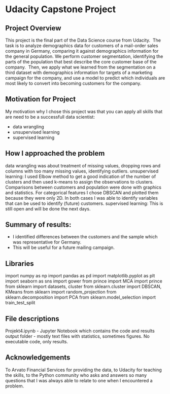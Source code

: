 # Udacity Capstone Project

## Project Overview
This project is the final part of the Data Science course from Udacity. 
The task is to analyze demographics data for customers of a mail-order sales company in Germany, comparing it against demographics information for the general population. We perform customer segmentation, identifying the parts of the population that best describe the core customer base of the company. 
Then, we apply what we learned from the segmentation on a third dataset with demographics information for targets of a marketing campaign for the company, and use a model to predict which individuals are most likely to convert into becoming customers for the company.

## Motivation for Project
My motivation why I chose this project was that you can apply all skills that are need to be a successfull data scientist:
- data wrangling
- unsupervised learning
- supervised learning

## How I approached the problem
data wrangling was about treatment of missing values, dropping rows and columns with too many missing values, identifying outliers.
unsupervised learning: I used Elbow method to get a good indication of the number of clusters and then used k-means to assign the observations to clusters. Comparisons between customers and population were done with graphics and statistics. For categorical features I chose DBSCAN and plotted them because they were only 2D. In both cases I was able to identify variables that can be used to identify (future) customers. 
supervised learning: This is still open and will be done the next days. 


## Summary of results: 
- I identified differences between the customers and the sample which was representative for Germany.
- This will be useful for a future mailing campaign. 

## Libraries
import numpy as np
import pandas as pd
import matplotlib.pyplot as plt
import seaborn as sns
import gower
from prince import MCA
import prince
from sklearn import datasets, cluster
from sklearn.cluster import DBSCAN, KMeans
from sklearn import random_projection
from sklearn.decomposition import PCA
from sklearn.model_selection import train_test_split

## File descriptions 
Projekt4.ipynb - Jupyter Notebook which contains the code and results 
output folder - mostly text files with statistics, sometimes figures. No executable code, only results. 
## Acknowledgements
To Arvato Financial Services for providing the data,
to Udacity for teaching the skills,
to the Python community who asks and answers so many questions that I was always able to relate to one when I encountered a problem. 


